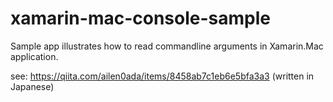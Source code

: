 # xamarin-mac-console-sample
Sample app illustrates how to read commandline arguments in Xamarin.Mac application.

see: https://qiita.com/ailen0ada/items/8458ab7c1eb6e5bfa3a3 (written in Japanese)
